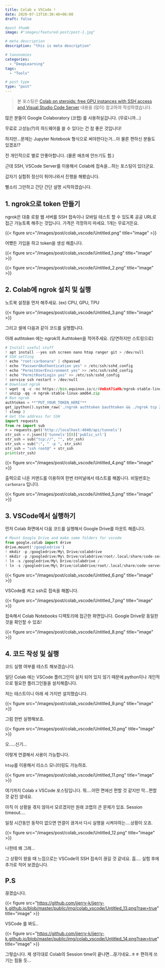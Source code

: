 ```yaml
---
title: Colab x VSCode !
date: 2020-07-13T18:30:46+06:00
draft: false

#post thumb
image: #"images/featured-post/post-1.jpg"

# meta description
description: "this is meta description"

# taxonomies
categories:
  - "DeepLearning"
tags:
  - "Tools"

# post type
type: "post"
---
```



> 본 포스팅은 [Colab on steroids: free GPU instances with SSH access and Visual Studio Code Server](https://towardsdatascience.com/colab-free-gpu-ssh-visual-studio-code-server-36fe1d3c5243) 내용을 (많이) 참고하여 작성하였습니다.

많은 분들이 Google Colaboratory (코랩) 를 사용하실겁니다. (무료니까...) 

무료로 고성능(?)의 하드웨어를 쓸 수 있다는 건 참 좋은 것입니다!

하지만...문제는 Jupyter Notebook 형식으로 써야한다는거...아 물론 편하신 분들도 있겠죠!?

전 개인적으로 별로 안좋아합니다. (물론 애초에 안쓰기도 함.)

근데 SSH, VSCode Server를 이용해서 Colab에 접속을...하는 포스팅이 있더군요. 

갑자기 실험쥐 정신이 튀어나와서 진행을 해봤습니다. 

뻘소리 그만하고 간단 간단 설명 시작하겠습니다. 

## 1. ngrok으로 token 만들기

ngrok은 대충 로컬 웹 서버를 SSH 접속이나 모바일 테스트 할 수 있도록 공공 URL로 접근 가능토록 해주는 것입니다.  가격은 걱정하지 마세요. 1개는 무료거든요. 

{{< figure src="/images/post/colab_vscode/Untitled.png" title="image" >}}


어쨌든 가입을 하고 token을 생성 해줍니다. 

{{< figure src="/images/post/colab_vscode/Untitled_1.png" title="image" >}}


{{< figure src="/images/post/colab_vscode/Untitled_2.png" title="image" >}}

## 2. Colab에 ngrok 설치 및 실행

노트북 설정을 먼저 해주세요. (ex) CPU, GPU, TPU

{{< figure src="/images/post/colab_vscode/Untitled_3.png" title="image" >}}

그리고 셀에 다음과 같이 코드를 실행합니다. 

아래 authtoken 에는 ngrok의 Authtoken을 적어주세요. (당연하지만 스트링으로)

```python
# Install useful stuff
! apt install --yes ssh screen nano htop ranger git > /dev/null
# SSH setting
! echo "root:carbonara" | chpasswd
! echo "PasswordAuthentication yes" > /etc/ssh/sshd_config
! echo "PermitUserEnvironment yes" >> /etc/ssh/sshd_config
! echo "PermitRootLogin yes" >> /etc/ssh/sshd_config
! service ssh restart > /dev/null
# Download ngrok
! wget -q -c -nc https://bin.equinox.io/c/4VmDzA7iaHb/ngrok-stable-linux-amd64.zip
! unzip -qq -n ngrok-stable-linux-amd64.zip
# Run ngrok
authtoken = **"PUT_YOUR_TOKEN_HERE"**
get_ipython().system_raw('./ngrok authtoken $authtoken && ./ngrok tcp 22 &')
! sleep 3
# Get the address for SSH
import requests
from re import sub
r = requests.get('http://localhost:4040/api/tunnels')
str_ssh = r.json()['tunnels'][0]['public_url']
str_ssh = sub("tcp://", "", str_ssh)
str_ssh = sub(":", " -p ", str_ssh)
str_ssh = "ssh root@" + str_ssh
print(str_ssh)
```

{{< figure src="/images/post/colab_vscode/Untitled_4.png" title="image" >}}

출력으로 나온 커맨드를 이용하여 한번 터미널에서 테스트를 해봅니다. 비밀번호는 `carbonara` 입니다. 

{{< figure src="/images/post/colab_vscode/Untitled_5.png" title="image" >}}

## 3. VSCode에서 실행하기

먼저 Colab 화면에서 다음 코드를 실행해서 Google Drive를 마운트 해줍니다.

```python
# Mount Google Drive and make some folders for vscode
from google.colab import drive
drive.mount('/googledrive')
! mkdir -p /googledrive/My\ Drive/colabdrive
! mkdir -p /googledrive/My\ Drive/colabdrive/root/.local/share/code-server
! ln -s /googledrive/My\ Drive/colabdrive /
! ln -s /googledrive/My\ Drive/colabdrive/root/.local/share/code-server /root/.local/share/
```

{{< figure src="/images/post/colab_vscode/Untitled_6.png" title="image" >}}

VSCode를 켜고 ssh로 접속을 해봅니다. 

{{< figure src="/images/post/colab_vscode/Untitled_7.png" title="image" >}}

접속해서 Colab Notebooks 디렉토리에 접근한 화면입니다. Google Drive랑 동일한 것을 확인할 수 있죠!

{{< figure src="/images/post/colab_vscode/Untitled_8.png" title="image" >}}

## 4. 코드 작성 및 실행

코드 실행 여부를 테스트 해보겠습니다. 

일단 Colab 에는 VSCode 플러그인이 설치 되어 있지 않기 때문에 python이나 개인적으로 필요한 플러그인들을 설치해줍니다. 

저는 테스트이니 아래 세 가지만 설치했습니다.

{{< figure src="/images/post/colab_vscode/Untitled_9.png" title="image" >}}

그럼 한번 실행해보죠.

{{< figure src="/images/post/colab_vscode/Untitled_10.png" title="image" >}}

오.....신기...

이렇게 연결해서 사용이 가능합니다. 

`htop`를 이용해서 리소스 모니터링도 가능하죠.

{{< figure src="/images/post/colab_vscode/Untitled_11.png" title="image" >}}

여기까지 Colab x VSCode 포스팅입니다. 뭐....어떤 면에선 편할 것 같지만 막...편할 것 같진 않네요. 

아직 이 상황을 겪지 않아서 모르겠지만 원래 코랩의 큰 문제가 있죠. Session timeout.... 

일정 시간동안 동작이 없으면 연결이 끊겨서 다시 실행을 시켜야하는....상황이 오죠.

{{< figure src="/images/post/colab_vscode/Untitled_12.png" title="image" >}}

나한테 왜 그래...

그 상황이 왔을 때 느낌으로는 VSCode의 SSH 접속이 끊길 것 같네요. 흠.... 실험 후에 추가로 적어 보겠습니다.


## P.S

끊겼습니다. 


{{< figure src="https://github.com/jjerry-k/jjerry-k.github.io/blob/master/public/img/colab_vscode/Untitled_13.png?raw=true" title="image" >}}


VSCode 를 봐도..

{{< figure src="https://github.com/jjerry-k/jjerry-k.github.io/blob/master/public/img/colab_vscode/Untitled_14.png?raw=true" title="image" >}}


그렇습니다. 제 생각대로 Colab의 Session time이 끝나면...끊기네요..ㅎㅎ
편하게 쓰기는 힘들 듯...